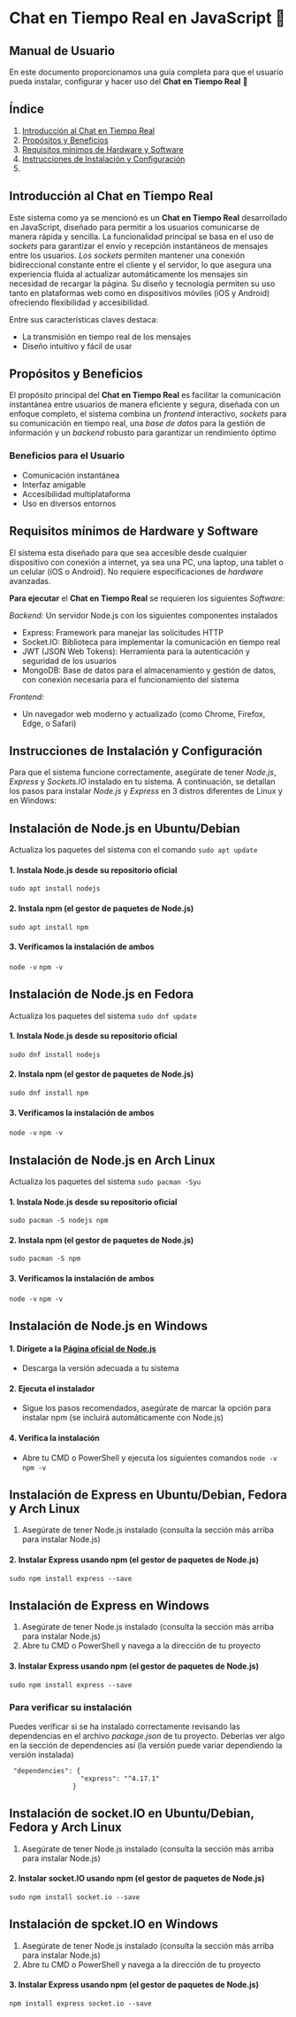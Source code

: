 # Chat en Tiempo Real en JavaScript :speech_balloon:
## Manual de Usuario 
En este documento proporcionamos una guía completa para que el usuario pueda instalar, configurar y hacer uso del **Chat en Tiempo Real** :speech_balloon:

## Índice
1. [Introducción al Chat en Tiempo Real](#introducción-al-chat-en-tiempo-real)
2. [Propósitos y Beneficios](#propósitos-y-beneficios)
3. [Requisitos mínimos de Hardware y Software](#requisitos-mínimos-de-hardware-y-Software)
4. [Instrucciones de Instalación y Configuración](#instrucciones-de-instalación-y-configuración)
5. 

## Introducción al Chat en Tiempo Real
Este sistema como ya se mencionó es un **Chat en Tiempo Real**  desarrollado en JavaScript, diseñado para permitir a los usuarios comunicarse de manera rápida y sencilla. La funcionalidad principal se basa en el uso de *sockets* para garantizar el envío y recepción instantáneos de mensajes entre los usuarios.
*Los sockets* permiten mantener una conexión bidireccional constante entre el cliente y el servidor, lo que asegura una experiencia fluida al actualizar automáticamente los mensajes sin necesidad de recargar la página.
Su diseño y tecnología permiten su uso tanto en plataformas web como en dispositivos móviles (iOS y Android) ofreciendo flexibilidad y accesibilidad.

  Entre sus características claves destaca:
* La transmisión en tiempo real de los mensajes
* Diseño intuitivo y fácil de usar

## Propósitos y Beneficios 
El propósito principal del **Chat en Tiempo Real** es facilitar la comunicación instantánea entre usuarios de manera eficiente y segura, diseñada con un enfoque completo, el sistema combina un *frontend* interactivo, *sockets* para su comunicación en tiempo real, una *base de datos* para la gestión de información y un *backend*  robusto para garantizar un rendimiento óptimo 

### Beneficios para el Usuario
- Comunicación instantánea
- Interfaz amigable
- Accesibilidad multiplataforma
- Uso en diversos entornos

## Requisitos mínimos de Hardware y Software
El sistema esta diseñado para que sea accesible desde cualquier dispositivo con conexión a internet, ya sea una PC, una laptop, una tablet o un celular (iOS o Android). No requiere especificaciones de _hardware_ avanzadas.

**Para ejecutar** el  **Chat en Tiempo Real** se requieren los siguientes _Software:_

_Backend:_ Un servidor Node.js con los siguientes componentes instalados
- Express:  Framework para manejar las solicitudes HTTP
- Socket.IO: Biblioteca para implementar la comunicación en tiempo real
- JWT (JSON Web Tokens): Herramienta para la autenticación y seguridad de los usuarios
- MongoDB: Base de datos para el almacenamiento y gestión de datos, con conexión necesaria para el funcionamiento del sistema

_Frontend:_ 
- Un navegador web moderno y actualizado (como Chrome, Firefox, Edge, o Safari)

## Instrucciones de Instalación y Configuración
Para que el sistema funcione correctamente, asegúrate de tener _Node.js_, _Express_ y _Sockets.IO_ instalado en tu sistema. A continuación, se detallan los pasos para instalar _Node.js_ y _Express_ en 3 distros diferentes de Linux y en Windows:
## Instalación de Node.js en Ubuntu/Debian
Actualiza los paquetes del sistema con el comando 
``sudo apt update``
#### 1. Instala Node.js desde su repositorio oficial
``sudo apt install nodejs`` 
#### 2. Instala npm (el gestor de paquetes de Node.js)
``sudo apt install npm``
#### 3. Verificamos la instalación de ambos
``node -v``
``npm -v``

## Instalación de Node.js en Fedora
Actualiza los paquetes del sistema
``sudo dnf update``
#### 1. Instala Node.js desde su repositorio oficial
``sudo dnf install nodejs`` 
#### 2. Instala npm (el gestor de paquetes de Node.js)
``sudo dnf install npm``
#### 3. Verificamos la instalación de ambos
``node -v``
``npm -v``

## Instalación de Node.js en Arch Linux
Actualiza los paquetes del sistema
``sudo pacman -Syu``
#### 1. Instala Node.js desde su repositorio oficial
``sudo pacman -S nodejs npm`` 
#### 2. Instala npm (el gestor de paquetes de Node.js)
``sudo pacman -S npm``
#### 3. Verificamos la instalación de ambos
``node -v``
``npm -v``

## Instalación de Node.js en Windows
#### 1.  Dirígete a la [Página oficial de Node.js](https://nodejs.org/en "Página oficial de Node.js")
- Descarga la versión adecuada a tu sistema
#### 2. Ejecuta el instalador
- Sigue los pasos recomendados, asegúrate de marcar la opción para instalar npm (se incluirá automáticamente con Node.js)
#### 4. Verifica la instalación
- Abre tu CMD o PowerShell y ejecuta los siguientes comandos
``node -v``
``npm -v``

## Instalación de Express en Ubuntu/Debian, Fedora y Arch Linux
1. Asegúrate de tener Node.js instalado (consulta la sección más arriba para instalar Node.js)
#### 2. Instalar Express usando npm (el gestor de paquetes de Node.js)
``sudo npm install express --save``

## Instalación de Express en Windows
1. Asegúrate de tener Node.js instalado (consulta la sección más arriba para instalar Node.js)
2. Abre tu CMD o PowerShell y navega a la dirección de tu proyecto
#### 3. Instalar Express usando npm (el gestor de paquetes de Node.js)
``sudo npm install express --save``

### Para verificar su instalación 
Puedes verificar si se ha instalado correctamente revisando las dependencias en el archivo _package.json_ de tu proyecto. Deberías ver algo en la sección de dependencies así (la versión puede variar dependiendo la versión instalada)

     "dependencies": {
                      "express": "^4.17.1"
                    }

## Instalación de socket.IO en Ubuntu/Debian, Fedora y Arch Linux
1. Asegúrate de tener Node.js instalado (consulta la sección más arriba para instalar Node.js)
#### 2. Instalar socket.IO usando npm (el gestor de paquetes de Node.js)
``sudo npm install socket.io --save``

## Instalación de spcket.IO en Windows
1. Asegúrate de tener Node.js instalado (consulta la sección más arriba para instalar Node.js)
2. Abre tu CMD o PowerShell y navega a la dirección de tu proyecto
#### 3. Instalar Express usando npm (el gestor de paquetes de Node.js)
``npm install express socket.io --save``
